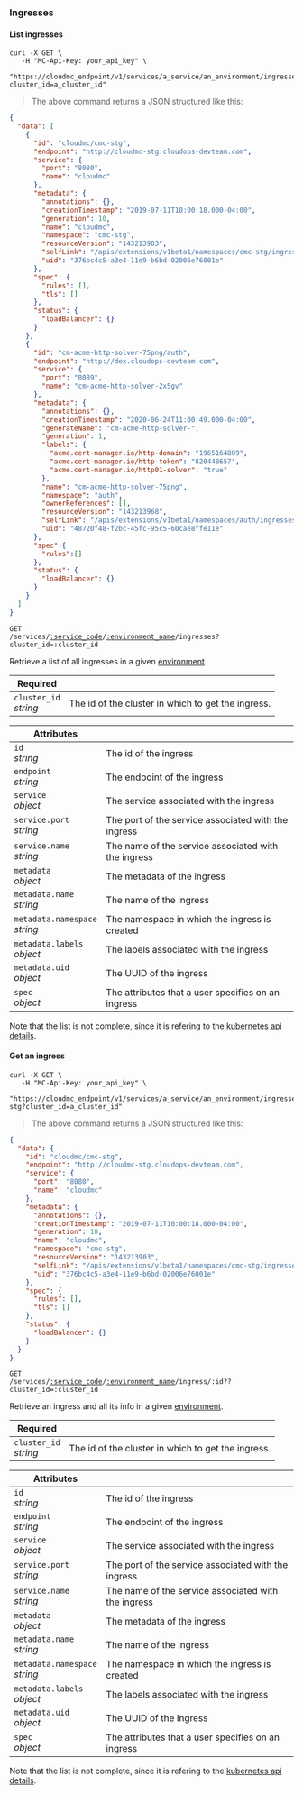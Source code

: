 ### Ingresses

<!-------------------- LIST INGRESSES -------------------->

#### List ingresses

```shell
curl -X GET \
   -H "MC-Api-Key: your_api_key" \
   "https://cloudmc_endpoint/v1/services/a_service/an_environment/ingresses?cluster_id=a_cluster_id"
```

> The above command returns a JSON structured like this:

```json
{
  "data": [
    {
      "id": "cloudmc/cmc-stg",
      "endpoint": "http://cloudmc-stg.cloudops-devteam.com",
      "service": {
        "port": "8080",
        "name": "cloudmc"
      },
      "metadata": {
        "annotations": {},
        "creationTimestamp": "2019-07-11T10:00:18.000-04:00",
        "generation": 10,
        "name": "cloudmc",
        "namespace": "cmc-stg",
        "resourceVersion": "143213903",
        "selfLink": "/apis/extensions/v1beta1/namespaces/cmc-stg/ingresses/cloudmc",
        "uid": "376bc4c5-a3e4-11e9-b6bd-02006e76001e"
      },
      "spec": {
        "rules": [],
        "tls": []
      },
      "status": {
        "loadBalancer": {}
      }
    },
    {
      "id": "cm-acme-http-solver-75png/auth",
      "endpoint": "http://dex.cloudops-devteam.com",
      "service": {
        "port": "8089",
        "name": "cm-acme-http-solver-2x5gv"
      },
      "metadata": {
        "annotations": {},
        "creationTimestamp": "2020-06-24T11:00:49.000-04:00",
        "generateName": "cm-acme-http-solver-",
        "generation": 1,
        "labels": {
          "acme.cert-manager.io/http-domain": "1965164889",
          "acme.cert-manager.io/http-token": "820448657",
          "acme.cert-manager.io/http01-solver": "true"
        },
        "name": "cm-acme-http-solver-75png",
        "namespace": "auth",
        "ownerReferences": [],
        "resourceVersion": "143213968",
        "selfLink": "/apis/extensions/v1beta1/namespaces/auth/ingresses/cm-acme-http-solver-75png",
        "uid": "48720f48-f2bc-45fc-95c5-60cae8ffe11e"
      },
      "spec":{
        "rules":[]
      },
      "status": {
        "loadBalancer": {}
      }
    }
  ]
}
```

<code>GET /services/<a href="#administration-service-connections">:service_code</a>/<a href="#administration-environments">:environment_name</a>/ingresses?cluster_id=:cluster_id</code>

Retrieve a list of all ingresses in a given [environment](#administration-environments).

| Required                   | &nbsp;                                             |
| -------------------------- | -------------------------------------------------- |
| `cluster_id` <br/>_string_ | The id of the cluster in which to get the ingress. |

| Attributes                                 | &nbsp;                                                          |
| ------------------------------------------ | --------------------------------------------------------------- |
| `id` <br/>_string_                         | The id of the ingress                                           |
| `endpoint` <br/>_string_                   | The endpoint of the ingress                                     |
| `service` <br/>_object_                    | The service associated with the ingress                         |
| `service.port` <br/>_string_               | The port of the service associated with the ingress             |
| `service.name` <br/>_string_               | The name of the service associated with the ingress             |
| `metadata` <br/>_object_                   | The metadata of the ingress                                     |
| `metadata.name` <br/>_string_              | The name of the ingress                                         |
| `metadata.namespace` <br/>_string_         | The namespace in which the ingress is created                   |
| `metadata.labels` <br/>_object_            | The labels associated with the ingress                          |
| `metadata.uid` <br/>_object_               | The UUID of the ingress                                         |
| `spec`<br/>_object_                        | The attributes that a user specifies on an ingress              |

Note that the list is not complete, since it is refering to the [kubernetes api details](https://github.com/kubernetes/community/blob/master/contributors/devel/sig-architecture/api-conventions.md).

<!-------------------- GET AN INGRESS -------------------->

#### Get an ingress

```shell
curl -X GET \
   -H "MC-Api-Key: your_api_key" \
   "https://cloudmc_endpoint/v1/services/a_service/an_environment/ingresses/cloudmc/cmc-stg?cluster_id=a_cluster_id"
```

> The above command returns a JSON structured like this:

```json
{
  "data": {
    "id": "cloudmc/cmc-stg",
    "endpoint": "http://cloudmc-stg.cloudops-devteam.com",
    "service": {
      "port": "8080",
      "name": "cloudmc"
    },
    "metadata": {
      "annotations": {},
      "creationTimestamp": "2019-07-11T10:00:18.000-04:00",
      "generation": 10,
      "name": "cloudmc",
      "namespace": "cmc-stg",
      "resourceVersion": "143213903",
      "selfLink": "/apis/extensions/v1beta1/namespaces/cmc-stg/ingresses/cloudmc",
      "uid": "376bc4c5-a3e4-11e9-b6bd-02006e76001e"
    },
    "spec": {
      "rules": [],
      "tls": []
    },
    "status": {
      "loadBalancer": {}
    }
  }
}
```

<code>GET /services/<a href="#administration-service-connections">:service_code</a>/<a href="#administration-environments">:environment_name</a>/ingress/:id??cluster_id=:cluster_id</code>

Retrieve an ingress and all its info in a given [environment](#administration-environments).

| Required                   | &nbsp;                                             |
| -------------------------- | -------------------------------------------------- |
| `cluster_id` <br/>_string_ | The id of the cluster in which to get the ingress. |

| Attributes                                 | &nbsp;                                                          |
| ------------------------------------------ | --------------------------------------------------------------- |
| `id` <br/>_string_                         | The id of the ingress                                           |
| `endpoint` <br/>_string_                   | The endpoint of the ingress                                     |
| `service` <br/>_object_                    | The service associated with the ingress                         |
| `service.port` <br/>_string_               | The port of the service associated with the ingress             |
| `service.name` <br/>_string_               | The name of the service associated with the ingress             |
| `metadata` <br/>_object_                   | The metadata of the ingress                                     |
| `metadata.name` <br/>_string_              | The name of the ingress                                         |
| `metadata.namespace` <br/>_string_         | The namespace in which the ingress is created                   |
| `metadata.labels` <br/>_object_            | The labels associated with the ingress                          |
| `metadata.uid` <br/>_object_               | The UUID of the ingress                                         |
| `spec`<br/>_object_                        | The attributes that a user specifies on an ingress              |

Note that the list is not complete, since it is refering to the [kubernetes api details](https://github.com/kubernetes/community/blob/master/contributors/devel/sig-architecture/api-conventions.md).
